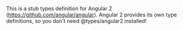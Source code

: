 This is a stub types definition for Angular 2 (https://github.com/angular/angular).
Angular 2 provides its own type definitions, so you don't need @types/angular2 installed!